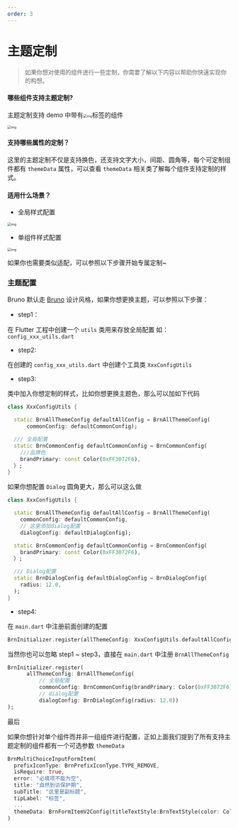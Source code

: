 ```yaml
---
order: 3
---
```


# 主题定制

<blockquote><p style="color:#666666">
  <font size="2">如果你想对使用的组件进行一些定制，你需要了解以下内容以帮助你快速实现你的构想。</font></p></blockquote>

#### 哪些组件支持主题定制?

主题定制支持 demo 中带有<img src="https://img.ljcdn.com/beike/zjz/bruno/img/1637748742363.png" alt="img" style="zoom: 50%;" />标签的组件

<img src="https://img.ljcdn.com/beike/zjz/bruno/img/1637635513070.gif" alt="img" style="zoom:50%;" />

#### 支持哪些属性的定制？

这里的主题定制不仅是支持换色，还支持文字大小，间距、圆角等，每个可定制组件都有 <code>themeData</code> 属性，可以查看 <code>themeData</code> 相关类了解每个组件支持定制的样式。

#### 适用什么场景？

- 全局样式配置

<img src="https://img.ljcdn.com/beike/zjz/bruno/img/1639051288686.gif" alt="img" style="zoom:50%;" />

- 单组件样式配置

<img src="https://img.ljcdn.com/beike/zjz/bruno/img/1639051268630.gif" alt="img" style="zoom:50%;" />

如果你也需要类似适配，可以参照以下步骤开始专属定制~

### 主题配置

Bruno 默认走 [Bruno](https://mp.weixin.qq.com/s?__biz=MzIyODcxODY0OA==&mid=2247486048&idx=1&sn=0cc95bd85a54ce0f39f6247d15618ae8&chksm=e84ceb37df3b62216b34c7be041229630eca3d7c4fd3823ebf0520a9f2c99ed2cdf3e677904b&mpshare=1&scene=1&srcid=11012tvWvcYunVGfiPa8EfCT&sharer_sharetime=1635751229200&sharer_shareid=dbde8f595d5b99a8f5cfb27122964615&version=3.1.16.90294) 设计风格，如果你想更换主题，可以参照以下步骤：

- step1：

在 Flutter 工程中创建一个 `utils` 类用来存放全局配置 如：`config_xxx_utils.dart`

- step2:

在创建的 `config_xxx_utils.dart` 中创建个工具类 `XxxConfigUtils`

- step3:

类中加入你想定制的样式，比如你想更换主题色，那么可以加如下代码

```dart
class XxxConfigUtils {

  static BrnAllThemeConfig defaultAllConfig = BrnAllThemeConfig(
      commonConfig: defaultCommonConfig);

  /// 全局配置
  static BrnCommonConfig defaultCommonConfig = BrnCommonConfig(
    ///品牌色
    brandPrimary: const Color(0xFF3072F6),
  ）;
}
```

如果你想配置 `Dialog` 圆角更大，那么可以这么做

```dart
class XxxConfigUtils {

  static BrnAllThemeConfig defaultAllConfig = BrnAllThemeConfig(
    commonConfig: defaultCommonConfig,
    // 这里添加dialog配置
    dialogConfig: defaultDialogConfig);

  static BrnCommonConfig defaultCommonConfig = BrnCommonConfig(
    brandPrimary: const Color(0xFF3072F6),
  ）;

  /// Dialog配置
  static BrnDialogConfig defaultDialogConfig = BrnDialogConfig(
    radius: 12.0,
  );
}
```

- step4:

在 `main.dart` 中注册前面创建的配置

```dart
BrnInitializer.register(allThemeConfig: XxxConfigUtils.defaultAllConfig);
```

当然你也可以忽略  step1 ~ step3，直接在 `main.dart` 中注册 `BrnAllThemeConfig`

```dart
BrnInitializer.register(
      allThemeConfig: BrnAllThemeConfig(
          // 全局配置
          commonConfig: BrnCommonConfig(brandPrimary: Color(0xFF3072F6)),
          // dialog配置
          dialogConfig: BrnDialogConfig(radius: 12.0))
);
```

最后

如果你想针对单个组件而并非一组组件进行配置，正如上面我们提到了所有支持主题定制的组件都有一个可选参数  <code>themeData</code>

```dart
BrnMultiChoiceInputFormItem(
  prefixIconType: BrnPrefixIconType.TYPE_REMOVE,
  isRequire: true,
  error: "必填项不能为空",
  title: "自然到访保护期",
  subTitle: "这里是副标题",
  tipLabel: "标签",
  ...
  themeData: BrnFormItemV2Config(titleTextStyle:BrnTextStyle(color: Colors.red)),
)
```
